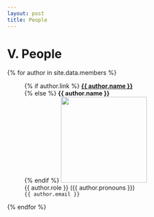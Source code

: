 ```yaml
---
layout: post
title: People
---
```


# V. People


{% for author in site.data.members %}
<div id="im">
    <figure>
        {% if author.link %}
        <b> <a href="{{ author.link }}">{{ author.name }}</a></b><br>
        {% else %}
        <b> {{ author.name }} </b><br>
        {% endif %}
        <img src="{{ site.baseurl }}/assets/images/people/{{ author.image }}" width="200" height="200"><br>
        {{ author.role }} ({{ author.pronouns }})<br>
        <figcaption>
        <code>{{ author.email }}</code>
        </figcaption>
    </figure>
</div>
{% endfor %}
